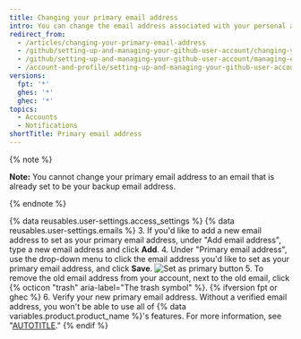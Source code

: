 ```yaml
---
title: Changing your primary email address
intro: You can change the email address associated with your personal account at any time.
redirect_from:
  - /articles/changing-your-primary-email-address
  - /github/setting-up-and-managing-your-github-user-account/changing-your-primary-email-address
  - /github/setting-up-and-managing-your-github-user-account/managing-email-preferences/changing-your-primary-email-address
  - /account-and-profile/setting-up-and-managing-your-github-user-account/managing-email-preferences/changing-your-primary-email-address
versions:
  fpt: '*'
  ghes: '*'
  ghec: '*'
topics:
  - Accounts
  - Notifications
shortTitle: Primary email address
---
```

{% note %}

**Note:** You cannot change your primary email address to an email that is already set to be your backup email address.

{% endnote %}

{% data reusables.user-settings.access_settings %}
{% data reusables.user-settings.emails %}
3. If you'd like to add a new email address to set as your primary email address, under "Add email address", type a new email address and click **Add**.
4. Under "Primary email address", use the drop-down menu to click the email address you'd like to set as your primary email address, and click **Save**.
   ![Set as primary button](/assets/images/help/settings/set_as_primary_email.png)
5. To remove the old email address from your account, next to the old email, click {% octicon "trash" aria-label="The trash symbol" %}.
{% ifversion fpt or ghec %}
6. Verify your new primary email address. Without a verified email address, you won't be able to use all of {% data variables.product.product_name %}'s features. For more information, see "[AUTOTITLE](/get-started/signing-up-for-github/verifying-your-email-address)."
{% endif %}
